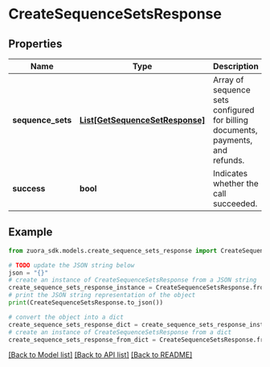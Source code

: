 # CreateSequenceSetsResponse



## Properties

Name | Type | Description | Notes
------------ | ------------- | ------------- | -------------
**sequence_sets** | [**List[GetSequenceSetResponse]**](GetSequenceSetResponse.md) | Array of sequence sets configured for billing documents, payments, and refunds. | [optional] 
**success** | **bool** | Indicates whether the call succeeded.  | [optional] 

## Example

```python
from zuora_sdk.models.create_sequence_sets_response import CreateSequenceSetsResponse

# TODO update the JSON string below
json = "{}"
# create an instance of CreateSequenceSetsResponse from a JSON string
create_sequence_sets_response_instance = CreateSequenceSetsResponse.from_json(json)
# print the JSON string representation of the object
print(CreateSequenceSetsResponse.to_json())

# convert the object into a dict
create_sequence_sets_response_dict = create_sequence_sets_response_instance.to_dict()
# create an instance of CreateSequenceSetsResponse from a dict
create_sequence_sets_response_from_dict = CreateSequenceSetsResponse.from_dict(create_sequence_sets_response_dict)
```
[[Back to Model list]](../README.md#documentation-for-models) [[Back to API list]](../README.md#documentation-for-api-endpoints) [[Back to README]](../README.md)


